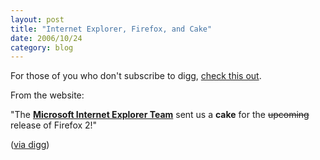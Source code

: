 ```yaml
---
layout: post
title: "Internet Explorer, Firefox, and Cake"
date: 2006/10/24
category: blog
---
```


For those of you who don't subscribe to digg, [check this out](http://fredericiana.com/2006/10/24/from-redmond-with-love/). 

From the website: 

"The **[Microsoft Internet Explorer Team](http://blogs.msdn.com/ie/)** sent us a **cake** for the <del datetime="2006-10-24T23:18:54+00:00">upcoming</del> release of Firefox 2!" 

([via digg](http://digg.com/software/Microsoft_sends_congratulation_cake_to_Mozilla))

